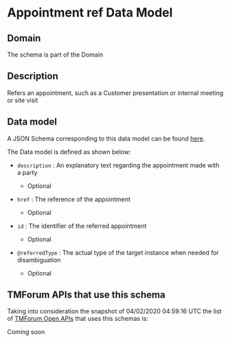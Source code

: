 # Appointment ref Data Model

## Domain

The  schema is part of the  Domain

## Description

Refers an appointment, such as a Customer presentation or internal meeting or site visit

## Data model

A JSON Schema corresponding to this data model can be found
[here](https://github.com/tmforum-rand/schemas/blob/candidates/Customer/AppointmentRef.schema.json).

The Data model is defined as shown below:

- `description` : An explanatory text regarding the appointment made with a party

  - Optional


- `href` : The reference of the appointment

  - Optional


- `id` : The identifier of the referred appointment

  - Optional


- `@referredType` : The actual type of the target instance when needed for disambiguation

  - Optional






## TMForum APIs that use this schema

Taking into consideration the snapshot of 04/02/2020 04:59:16 UTC the list of [TMForum Open APIs](https://www.tmforum.org/open-apis/) that uses this schemas is:

Coming soon